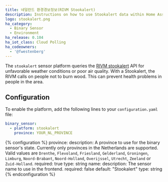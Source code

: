 ```yaml
---
title: 네덜란드 환경경보정보(RIVM Stookalert)
description: Instructions on how to use Stookalert data within Home Assistant
logo: stookalert.png
ha_category:
  - Binary Sensor
  - Environment
ha_release: 0.104
ha_iot_class: Cloud Polling
ha_codeowners:
  - '@fwestenberg'
---
```


The `stookalert` sensor platform queries the [RIVM stookalert](https://www.rivm.nl/stookalert) API for unfavorable weather conditions or poor air quality. With a Stookalert, the RIVM calls on people not to burn wood. This can prevent health problems in people in the area.


## Configuration

To enable the platform, add the following lines to your `configuration.yaml` file:

```yaml
binary_sensor:
  - platform: stookalert
    province: YOUR_NL_PROVINCE
```

{% configuration %}
province:
  description: A province to use for the binary sensor's state. Currently only provinces in the Netherlands are supported. Valid values are `Drenthe`, `Flevoland`, `Friesland`, `Gelderland`, `Groningen`, `Limburg`, `Noord-Brabant`, `Noord-Holland`, `Overijssel`, `Utrecht`, `Zeeland` or `Zuid-Holland`.
  required: true
  type: string
name:
  description: The sensor name to use in the frontend.
  required: false
  default: "Stookalert"
  type: string
{% endconfiguration %}
